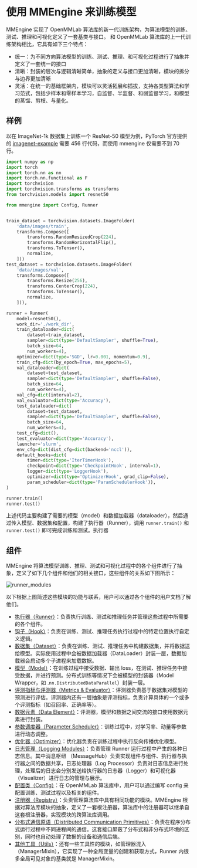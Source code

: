 # 使用 MMEngine 来训练模型

MMEngine 实现了 OpenMMLab 算法库的新一代训练架构，为算法模型的训练、测试、推理和可视化定义了一套基类与接口。
和 OpenMMLab 算法库的上一代训练架构相比，它具有如下三个特点：

- 统一：为不同方向算法模型的训练、测试、推理、和可视化过程进行了抽象并定义了一套统一的接口
- 清晰：封装的层次与逻辑清晰简单，抽象的定义与接口更加清晰，模块的拆分与边界更加清晰
- 灵活：在统一的基础框架内，模块可以灵活拓展和插拔，支持各类型算法和学习范式，包括少样本和零样本学习，自监督、半监督、和弱监督学习，和模型的蒸馏、剪枝、与量化。

## 样例

以在 ImageNet-1k 数据集上训练一个 ResNet-50 模型为例，PyTorch 官方提供的 [imagenet-example](https://github.com/pytorch/examples/blob/main/imagenet/main.py) 需要 456 行代码，而使用 mmengine 仅需要不到 70 行。

```python
import numpy as np
import torch
import torch.nn as nn
import torch.nn.functional as F
import torchvision
import torchvision.transforms as transforms
from torchvision.models import resnet50

from mmengine import Config, Runner


train_dataset = torchvision.datasets.ImageFolder(
    'data/images/train',
    transforms.Compose([
        transforms.RandomResizedCrop(224),
        transforms.RandomHorizontalFlip(),
        transforms.ToTensor(),
        normalize,
    ]))
test_dataset = torchvision.datasets.ImageFolder(
    'data/images/val',
    transforms.Compose([
        transforms.Resize(256),
        transforms.CenterCrop(224),
        transforms.ToTensor(),
        normalize,
    ])),

runner = Runner(
    model=resnet50(),
    work_dir='./work_dir',
    train_dataloader=dict(
        dataset=train_dataset,
        sampler=dict(type='DefaultSampler', shuffle=True),
        batch_size=64,
        num_workers=4),
    optimizer=dict(type='SGD', lr=0.001, momentum=0.9),
    train_cfg=dict(by_epoch=True, max_epochs=5),
    val_dataloader=dict(
        dataset=test_dataset,
        sampler=dict(type='DefaultSampler', shuffle=False),
        batch_size=64,
        num_workers=4),
    val_cfg=dict(interval=2),
    val_evaluator=dict(type='Accuracy'),
    test_dataloader=dict(
        dataset=test_dataset,
        sampler=dict(type='DefaultSampler', shuffle=False),
        batch_size=64,
        num_workers=4),
    test_cfg=dict(),
    test_evaluator=dict(type='Accuracy'),
    launcher='slurm',
    env_cfg=dict(dist_cfg=dict(backend='nccl')),
    default_hooks=dict(
        timer=dict(type='IterTimerHook'),
        checkpoint=dict(type='CheckpointHook', interval=1),
        logger=dict(type='LoggerHook'),
        optimizer=dict(type='OptimizerHook', grad_clip=False),
        param_scheduler=dict(type='ParamSchedulerHook')),
)

runner.train()
runner.test()

```

上述代码主要构建了需要的模型（model）和数据加载器（dataloader），然后通过传入模型、数据集和配置，构建了执行器（Runner），调用 `runner.train()` 和 `runner.test()` 即可完成训练和测试。执行器

## 组件

MMEngine 将算法模型训练、推理、测试和可视化过程中的各个组件进行了抽象，定义了如下几个组件和他们的相关接口，这些组件的关系如下图所示：

![runner_modules](https://user-images.githubusercontent.com/40779233/165875914-0bd10fdf-c432-4144-90bb-4b87493d1b05.jpeg)

以下根据上图简述这些模块的功能与联系，用户可以通过各个组件的用户文档了解他们。

- [执行器（Runner）](./runner.md)：负责执行训练、测试和推理任务并管理这些过程中所需要的各个组件。
- [钩子（Hook）](./hook.md)：负责在训练、测试、推理任务执行过程中的特定位置执行自定义逻辑。
- [数据集（Dataset）](./basedataset.md)：负责在训练、测试、推理任务中构建数据集，并将数据送给模型。实际使用过程中会被数据加载器（DataLoader）封装一层，数据加载器会启动多个子进程来加载数据。
- [模型（Model）](./model.md)：在训练过程中接受数据、输出 loss，在测试、推理任务中接受数据，并进行预测。分布式训练等情况下会被模型的封装器（Model Wrapper，如 .`nn.DistributedDataParallel`）封装一层。
- [评测指标与评测器（Metrics & Evaluator）](./metric_and_evaluator.md)：评测器负责基于数据集对模型的预测进行评估。评测器内还有一层抽象是评测指标，负责计算具体的一个或多个评测指标（如召回率、正确率等）。
- [数据元素（Data Element）](./data_element.md)：评测器，模型和数据之间交流的接口使用数据元素进行封装。
- [参数调度器（Parameter Scheduler）](./param_scheduler.md)：训练过程中，对学习率、动量等参数进行动态调整。
- [优化器（Optimizer）](./optimizer.md)：优化器负责在训练过程中执行反向传播优化模型。
- [日志管理（Logging Modules）](./logging.md)：负责管理 Runner 运行过程中产生的各种日志信息。其中消息枢纽 （MessageHub）负责实现组件与组件、执行器与执行器之间的数据共享，日志处理器（Log Processor）负责对日志信息进行处理，处理后的日志会分别发送给执行器的日志器（Logger）和可视化器（Visualizer）进行日志的管理与展示。
- [配置类（Config）](./config.md)：在 OpenMMLab 算法库中，用户可以通过编写 config 来配置训练、测试过程以及相关的组件。
- [注册器（Registry）](./registry.md)：负责管理算法库中具有相同功能的模块。MMEngine 根据对算法库模块的抽象，定义了一套根注册器，算法库中的注册器可以继承自这套根注册器，实现模块的跨算法库调用。
- [分布式通信原语（Distributed Communication Primitives）](./distributed.md)：负责在程序分布式运行过程中不同进程间的通信。这套接口屏蔽了分布式和非分布式环境的区别，同时也自动处理了数据的设备和通信后端。
- [其他工具（Utils）](./utils.md)：还有一些工具性的模块，如管理器混入（ManagerMixin），它实现了一种全局变量的创建和获取方式，Runner 内很多全局可见对象的基类就是 ManagerMixin。
